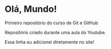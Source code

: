 # Olá, Mundo!
 Primeiro repositório do curso de Git e GitHub
 
 Repositório criado durante uma aula do Youtube.

Essa linha eu adicionei diretamente no site!
